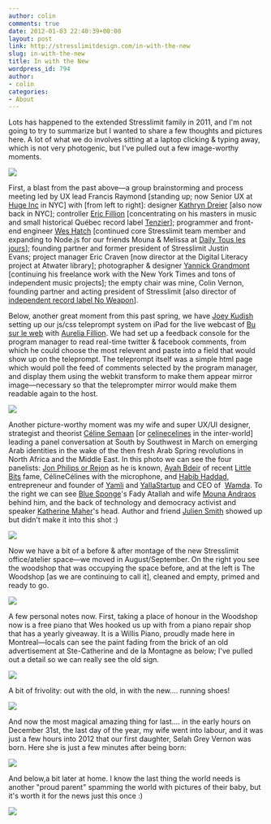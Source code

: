 ```yaml
---
author: colin
comments: true
date: 2012-01-03 22:40:39+00:00
layout: post
link: http://stresslimitdesign.com/in-with-the-new
slug: in-with-the-new
title: In with the New
wordpress_id: 794
author:
- colin
categories:
- About
---
```


Lots has happened to the extended Stresslimit family in 2011, and I'm not going to try to summarize but I wanted to share a few thoughts and pictures here. A lot of what we do involves sitting at a laptop clicking & typing away, which is not very photogenic, but I've pulled out a few image-worthy moments.

![](/assets/uploads/2012/01/stresslimit-meeting-674x379.jpg)

First, a blast from the past above—a group brainstorming and process meeting led by UX lead Francis Raymond [standing up; now Senior UX at [Huge Inc](http://www.hugeinc.com/) in NYC] with [from left to right]: designer [Kathryn Dreier](http://kathryndreier.com/) [also now back in NYC]; controller [Eric Fillion](http://tenzier.org/) [concentrating on his masters in music and small historical Québec record label [Tenzier](http://tenzier.org)]; programmer and front-end engineer [Wes Hatch](http://weshatch.com/) [continued core Stresslimit team member and expanding to Node.js for our friends Mouna & Melissa at [Daily Tous les jours](http://livingwithourtime.com/)]; founding partner and former president of Stresslimit Justin Evans; project manager Eric Craven [now director at the Digital Literacy project at Atwater library]; photographer & designer [Yannick Grandmont](http://www.google.ca/search?q=yannick+grandmont&hl=en&site=webhp&prmd=imvnso&tbm=isch&tbo=u&source=univ&sa=X&ei=_U4DT8qLH-Lo0QGQ16m-Ag&ved=0CFQQsAQ&biw=1680&bih=952) [continuing his freelance work with the New York Times and tons of independent music projects]; the empty chair was mine, Colin Vernon, founding partner and acting president of Stresslimit [also director of [independent record label No Weapon](http://noweapon.org)].

Below, another great moment from this past spring, we have [Joey Kudish](http://jkudish.com/) setting up our js/css teleprompt system on iPad for the live webcast of [Bu sur le web](http://blogues.chatelaine.com/busurleweb/) with [Aurelia Fillion](http://busurleweb.com/). We had set up a feedback console for the program manager to read real-time twitter & facebook comments, from which he could choose the most relevent and paste into a field that would show up on the teleprompt. The teleprompt itself was a simple html page which would poll the feed of comments selected by the program manager, and display them using the webkit transform to make them appear mirror image—necessary so that the teleprompter mirror would make them readable again to the host.

![](/assets/uploads/2012/01/stresslimit-ipad-telepromt-674x379.jpg)

Another picture-worthy moment was my wife and super UX/UI designer, strategist and theorist [Céline Semaan](http://celinecelines.com/) [or [celinecelines](http://flickr.com/clineclines) in the inter-world] leading a panel conversation at South by Southwest in March on emerging Arab identities in the wake of the then fresh Arab Spring revolutions in North Africa and the Middle East. In this photo we can see the four panelists: [Jon Philips or Rejon](http://rejon.org/) as he is known, [Ayah Bdeir](http://ayahbdeir.com/) of recent [Little Bits](http://littlebits.cc/) fame, CélineCélines with the microphone, and [Habib Haddad](http://www.habibhaddad.com/), entrepreneur and founder of [Yamli](http://www.yamli.com/) and [YallaStartup](http://www.yallastartup.org/) and CEO of  [Wamda](http://www.wamda.com/). To the right we can see [Blue Sponge](http://bluesponge.com/)'s Fady Atallah and wife [Mouna Andraos](http://missmoun.com/) behind him, and the back of technology and democracy activist and speaker [Katherine Maher](http://www.linkedin.com/in/krmaher)'s head. Author and friend [Julien Smith](http://inoveryourhead.net/) showed up but didn't make it into this shot :)

![](/assets/uploads/2012/01/stresslimit-celine-sxsw-674x379.jpg)

Now we have a bit of a before & after montage of the new Stresslimit office/atelier space—we moved in August/September. On the right you see the woodshop that was occupying the space before, and at the left is The Woodshop [as we are continuing to call it], cleaned and empty, primed and ready to go.

![](/assets/uploads/2012/01/new-office-before-after-674x379.jpg)

A few personal notes now. First, taking a place of honour in the Woodshop now is a free piano that Wes hooked us up with from a piano repair shop that has a yearly giveaway. It is a Willis Piano, proudly made here in Montreal—locals can see the paint fading from the brick of an old advertisement at Ste-Catherine and de la Montagne as below; I've pulled out a detail so we can really see the old sign.

![](/assets/uploads/2012/01/willis-pianos-674x379.jpg)

A bit of frivolity: out with the old, in with the new.... running shoes!

![](/assets/uploads/2012/01/old-new-shoes-674x379.jpg)

And now the most magical amazing thing for last.... in the early hours on December 31st, the last day of the year, my wife went into labour, and it was just a few hours into 2012 that our first daughter, Selah Grey Vernon was born. Here she is just a few minutes after being born:

![](/assets/uploads/2012/01/selah1-674x379.jpg)

And below,a bit later at home. I know the last thing the world needs is another "proud parent" spamming the world with pictures of their baby, but it's worth it for the news just this once :)

![](/assets/uploads/2012/01/selah2-674x379.jpg)
